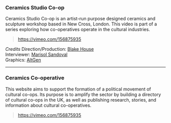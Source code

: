 <!-- 
To add a new story, write:

### Cooperative Name

Description of of cooperative

Video url of vimeo

-->

### Ceramics Studio Co-op

Ceramics Studio Co-op is an artist-run purpose designed ceramics and sculpture workshop based in New Cross, London. This video is part of a series exploring how co-operatives operate in the cultural industries.

> https://vimeo.com/156875935

_Credits_
Direction/Production: [Blake House](http://blake.house/)   
Interviewer: [Marisol Sandoval](https://www.city.ac.uk/people/academics/marisol-sandoval)   
Graphics: [AltGen](http://www.altgen.org.uk/)   


---

### Ceramics Co-operative

This website aims to support the formation of a political movement of cultural co-ops. Its purpose is to amplify the sector by building a directory of cultural co-ops in the UK, as well as publishing research, stories, and information about cultural co-operatives.

> https://vimeo.com/156875935
